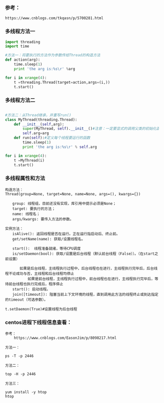 <!--
author: hack0072008
head: http://www.etcunion.com/static/logo1_128x128.jpg
date: 2019-01-09
title: python-多线程的使用
tags: python,threading
images: http://www.etcunion.com/static/logo1_128x128.jpg
category: python threading
status: publish
summary: python-多线程的使用
-->




### 参考：
    https://www.cnblogs.com/tkqasn/p/5700281.html

### 多线程方法一
```python
import threading
import time

#方法一：将要执行的方法作为参数传给Thread的构造方法
def action(arg):
    time.sleep(1)
    print 'the arg is:%s\r' %arg

for i in xrange(4):
    t =threading.Thread(target=action,args=(i,))
    t.start()
```

### 多线程方法二
```python

#方法二：从Thread继承，并重写run()
class MyThread(threading.Thread):
    def __init__(self,arg):
        super(MyThread, self).__init__()#注意：一定要显式的调用父类的初始化函数。
        self.arg=arg
    def run(self):#定义每个线程要运行的函数
        time.sleep(1)
        print 'the arg is:%s\r' % self.arg

for i in xrange(4):
    t =MyThread(i)
    t.start()
```
### 多线程属性和方法
    构造方法： 
    Thread(group=None, target=None, name=None, args=(), kwargs={}) 
    
    　　group: 线程组，目前还没有实现，库引用中提示必须是None； 
    　　target: 要执行的方法； 
    　　name: 线程名； 
    　　args/kwargs: 要传入方法的参数。
    
    实例方法： 
    　　isAlive(): 返回线程是否在运行。正在运行指启动后、终止前。 
    　　get/setName(name): 获取/设置线程名。 
    
    　　start():  线程准备就绪，等待CPU调度
    　　is/setDaemon(bool): 获取/设置是后台线程（默认前台线程（False））。（在start之前设置）
    
    　　　　如果是后台线程，主线程执行过程中，后台线程也在进行，主线程执行完毕后，后台线程不论成功与否，主线程和后台线程均停止
           　　如果是前台线程，主线程执行过程中，前台线程也在进行，主线程执行完毕后，等待前台线程也执行完成后，程序停止
    　　start(): 启动线程。 
    　　join([timeout]): 阻塞当前上下文环境的线程，直到调用此方法的线程终止或到达指定的timeout（可选参数）。
  
    t.setDaemon(True)#设置线程为后台线程
    

### centos进程下线程信息查看：
    参考：
        https://www.cnblogs.com/EasonJim/p/8098217.html

    方法一：
```shell
ps -T -p 2446
```
    方法二：
```shell
top -H -p 2446
```
    方法三：
```shell
yum install -y htop
htop
```
